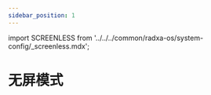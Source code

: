 ```yaml
---
sidebar_position: 1
---
```


import SCREENLESS from '../../../common/radxa-os/system-config/\_screenless.mdx';

# 无屏模式

<SCREENLESS board="cubie-a5e" />
